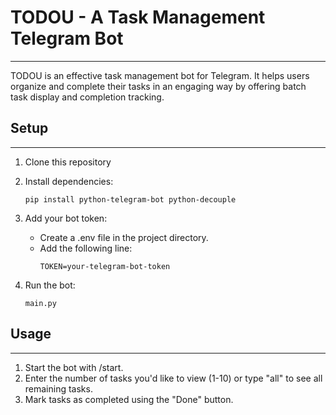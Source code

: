 # TODOU - A Task Management Telegram Bot

---
TODOU is an effective task management bot for Telegram. It helps users organize and complete their tasks in an engaging way by offering batch task display and completion tracking.

## Setup

---

1. Clone this repository
2. Install dependencies:
    ```
    pip install python-telegram-bot python-decouple

3. Add your bot token:

   - Create a .env file in the project directory. 
   - Add the following line:
     ```
     TOKEN=your-telegram-bot-token
  
4. Run the bot:
    ```
    main.py

## Usage

---
1. Start the bot with /start. 
2. Enter the number of tasks you'd like to view (1-10) or type "all" to see all remaining tasks. 
3. Mark tasks as completed using the "Done" button.
